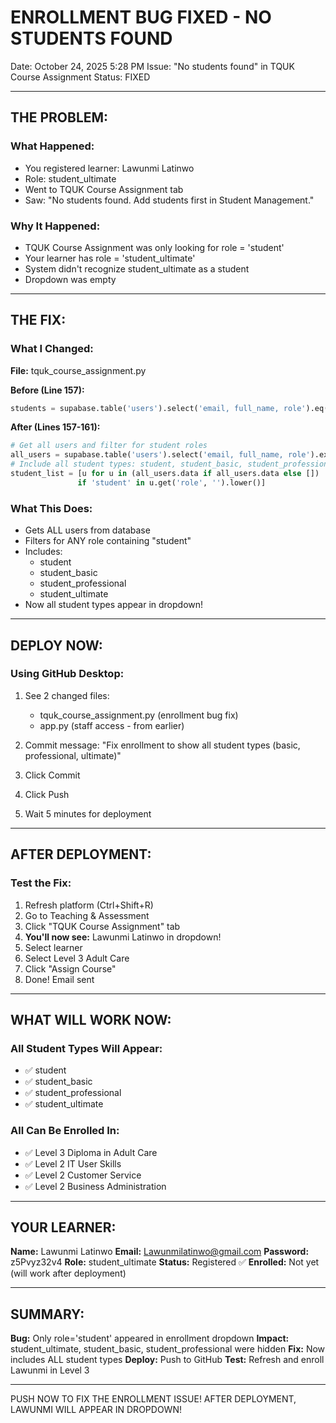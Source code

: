 # ENROLLMENT BUG FIXED - NO STUDENTS FOUND

Date: October 24, 2025 5:28 PM
Issue: "No students found" in TQUK Course Assignment
Status: FIXED

---

## THE PROBLEM:

### What Happened:
- You registered learner: Lawunmi Latinwo
- Role: student_ultimate
- Went to TQUK Course Assignment tab
- Saw: "No students found. Add students first in Student Management."

### Why It Happened:
- TQUK Course Assignment was only looking for role = 'student'
- Your learner has role = 'student_ultimate'
- System didn't recognize student_ultimate as a student
- Dropdown was empty

---

## THE FIX:

### What I Changed:

**File:** tquk_course_assignment.py

**Before (Line 157):**
```python
students = supabase.table('users').select('email, full_name, role').eq('role', 'student').execute()
```

**After (Lines 157-161):**
```python
# Get all users and filter for student roles
all_users = supabase.table('users').select('email, full_name, role').execute()
# Include all student types: student, student_basic, student_professional, student_ultimate
student_list = [u for u in (all_users.data if all_users.data else []) 
               if 'student' in u.get('role', '').lower()]
```

### What This Does:
- Gets ALL users from database
- Filters for ANY role containing "student"
- Includes:
  - student
  - student_basic
  - student_professional
  - student_ultimate
- Now all student types appear in dropdown!

---

## DEPLOY NOW:

### Using GitHub Desktop:

1. See 2 changed files:
   - tquk_course_assignment.py (enrollment bug fix)
   - app.py (staff access - from earlier)

2. Commit message:
   "Fix enrollment to show all student types (basic, professional, ultimate)"

3. Click Commit
4. Click Push
5. Wait 5 minutes for deployment

---

## AFTER DEPLOYMENT:

### Test the Fix:

1. Refresh platform (Ctrl+Shift+R)
2. Go to Teaching & Assessment
3. Click "TQUK Course Assignment" tab
4. **You'll now see:** Lawunmi Latinwo in dropdown!
5. Select learner
6. Select Level 3 Adult Care
7. Click "Assign Course"
8. Done! Email sent

---

## WHAT WILL WORK NOW:

### All Student Types Will Appear:
- ✅ student
- ✅ student_basic
- ✅ student_professional
- ✅ student_ultimate

### All Can Be Enrolled In:
- ✅ Level 3 Diploma in Adult Care
- ✅ Level 2 IT User Skills
- ✅ Level 2 Customer Service
- ✅ Level 2 Business Administration

---

## YOUR LEARNER:

**Name:** Lawunmi Latinwo
**Email:** Lawunmilatinwo@gmail.com
**Password:** z5Pvyz32v4
**Role:** student_ultimate
**Status:** Registered ✅
**Enrolled:** Not yet (will work after deployment)

---

## SUMMARY:

**Bug:** Only role='student' appeared in enrollment dropdown
**Impact:** student_ultimate, student_basic, student_professional were hidden
**Fix:** Now includes ALL student types
**Deploy:** Push to GitHub
**Test:** Refresh and enroll Lawunmi in Level 3

---

PUSH NOW TO FIX THE ENROLLMENT ISSUE!
AFTER DEPLOYMENT, LAWUNMI WILL APPEAR IN DROPDOWN!
